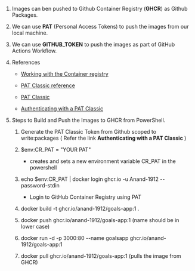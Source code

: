 1. Images can ben pushed to Github Container Registry (**GHCR**) as Github Packages.

2. We can use **PAT** (Personal Access Tokens) to push the images from our local machine.

3. We can use **GITHUB_TOKEN** to push the images as part of GitHub Actions Workflow.

4. References

   - [Working with the Container registry](https://docs.github.com/en/packages/working-with-a-github-packages-registry/working-with-the-container-registry)

   - [PAT Classic reference](https://docs.github.com/en/authentication/keeping-your-account-and-data-secure/managing-your-personal-access-tokens#personal-access-tokens-classic)

   - [PAT Classic](https://github.com/settings/tokens/new?scopes=write:packages)

   - [Authenticating with a PAT Classic](https://docs.github.com/en/packages/working-with-a-github-packages-registry/working-with-the-container-registry#authenticating-with-a-personal-access-token-classic)

5. Steps to Build and Push the Images to GHCR from PowerShell.

   1. Generate the PAT Classic Token from Github scoped to write:packages ( Refer the link **Authenticating with a PAT Classic** )

   2. $env:CR_PAT = "YOUR PAT"

      - creates and sets a new environment variable CR_PAT in the powershell

   3. echo $env:CR_PAT | docker login ghcr.io -u Anand-1912 --password-stdin

      - Login to GitHub Container Registry using PAT

   4. docker build -t ghcr.io/anand-1912/goals-app:1 .

   5. docker push ghcr.io/anand-1912/goals-app:1 (name should be in lower case)

   6. docker run -d -p 3000:80 --name goalsapp ghcr.io/anand-1912/goals-app:1

   7. docker pull ghcr.io/anand-1912/goals-app:1 (pulls the image from GHCR)
